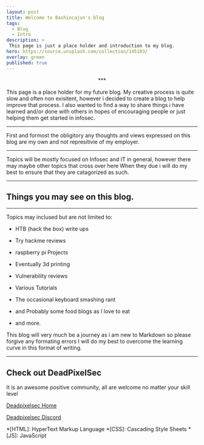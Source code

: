 ```yaml
---
layout: post
title: Welcome to Bashincajun's blog
tags:
  - Blog
  - Intro
description: >
 This page is just a place holder and introduction to my blog.
hero: https://source.unsplash.com/collection/145103/
overlay: green
published: true
---
```

<p align="center">
***

This page is a place holder for my future blog. My creative process is quite slow and often non exisitent, however i decided to create a blog to help improve that process. I also wanted to find a way to share things i have learned and/or done with others in hopes of encouraging people or just helping them get started in infosec.

***

First and formost the obligitory any thoughts and views expressed on this blog are my own and not represitivie of my employer.

***

Topics will be mostly focused on Infosec and IT in general, however there may maybe other topics that cross over here When they due i will do my best to ensure that they are catagorized as such.

***

## Things you may see on this blog.

***

Topics may inclused but are not limited to:



- HTB (hack the box) write ups

- Try hackme reviews

- raspberry pi Projects

- Eventually 3d printing

- Vulnerability reviews

- Various Tutorials

- The occasional keyboard smashing rant

- and Probably some food blogs as I love to eat

- and more.


This blog will very much be a journey as i am new to Markdown so please forgive any formating errors I will do my best to overcome the learning curve in this format of writing.
***
## Check out DeadPixelSec
It is an awesome positive community, all are welcome no matter your skill level  

[Deadpixelsec Home](https://deadpixelsec.com/)  
  
[Deadpixelsec Discord](https://discord.com/invite/EJJRjZD/)
</p>
*[HTML]: HyperText Markup Language
*[CSS]: Cascading Style Sheets
*[JS]: JavaScript
